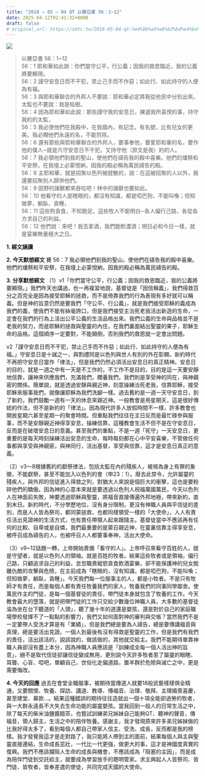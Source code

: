 ```yaml
---
title: "2018 – 05 – 04 QT 以賽亞書 56：1~12"
date: 2025-04-12T02:41:32+0800
draft: false
# original_url: https://cmtc.tw/2018-05-04-qt-%e4%bb%a5%e8%b3%bd%e4%ba%9e%e6%9b%b8-56%ef%bc%9a112
---
```


![](/images/qt.jpg)
> 以賽亞書 56：1\~12  
> 56：1 耶和華如此說：你們當守公平，行公義；因我的救恩臨近，我的公義將要顯現。  
> 56：2 謹守安息日而不干犯，禁止己手而不作惡；如此行、如此持守的人便為有福。  
> 56：3 與耶和華聯合的外邦人不要說：耶和華必定將我從他民中分別出來。太監也不要說：我是枯樹。  
> 56：4 因為耶和華如此說：那些謹守我的安息日，揀選我所喜悅的事，持守我約的太監，  
> 56：5 我必使他們在我殿中，在我牆內，有記念，有名號，比有兒女的更美。我必賜他們永遠的名，不能剪除。  
> 56：6 還有那些與耶和華聯合的外邦人，要事奉他，要愛耶和華的名，要作他的僕人─就是凡守安息日不干犯，又持守他（原文是我）約的人。  
> 56：7 我必領他們到我的聖山，使他們在禱告我的殿中喜樂。他們的燔祭和平安祭，在我壇上必蒙悅納，因我的殿必稱為萬民禱告的殿。  
> 56：8 主耶和華，就是招聚以色列被趕散的，說：在這被招聚的人以外，我還要招聚別人歸併他們。  
> 56：9 田野的諸獸都來吞吃吧！林中的諸獸也要如此。  
> 56：10 他看守的人是瞎眼的，都沒有知識，都是啞巴狗，不能叫喚；但知做夢，躺臥，貪睡，  
> 56：11 這些狗貪食，不知飽足。這些牧人不能明白─各人偏行己路，各從各方求自己的利益。  
> 56：12 他們說：來吧！我去拿酒，我們飽飲濃酒；明日必和今日一樣，就是宴樂無量極大之日。

**1. 經文誦讀**

**2.  今天默想經文**
賽 56：7 我必領他們到我的聖山，使他們在禱告我的殿中喜樂。他們的燔祭和平安祭，在我壇上必蒙悅納，因我的殿必稱為萬民禱告的殿。

**3. 分享默想經文**
（1）v1「你們當守公平，行公義；因我的救恩臨近，我的公義將要顯現。」我們昨天也講過，也一再複習地說，基督徒是「因信稱義」，我們得救百分之百完全是因為接受耶穌的拯救，而不是倚靠我們的行為表現有多好就可以稱義。但是神的旨意仍然是要我們「守公平、行公義」，就是我們接受耶穌的義成為我們的義，使我們不能有絲毫誇口，但是我們接受主治死老我活出新造的生命，一定會在我們的行為上活出公平公義的生活品格出來。我們公義的生命與品格並不是老我的努力，而是耶穌的拯救與聖靈的內住，在我們裏面結出聖靈的果子，耶穌生命的品格。這個順序一定要對，不能顛倒，否則我們的救恩就一定會出問題。

v2「謹守安息日而不干犯，禁止己手而不作惡；如此行、如此持守的人便為有福。」守安息日是十誡之一，與割禮同是以色列與世人有別的外在彰顯。新約時代不再把守安息日當作「律法」，但是我們仍然必須活出安息日的真正精神。安息日的目的，就是一週之中有一天是不工作的，不工作不是目的，目的是這一天要安靜地信靠，讓神來供應我們，充滿我們，餵養我們，我們則是享受神的同在，與神親密的關係。簡單說，就是透過安靜與親近神，刻意操練治死老我，信靠耶穌，接受耶穌來服事我們，就像讓耶穌為我們洗腳一樣。過去舊約是一週一天守安息日，到了新約，我們鼓勵一週有一天的休息來親近神。一般教會是用星期天，這是很好傳統的作法，但不是新約的「律法」。因為現代許多人放假時間不一樣，許多教會也開放星期六甚至星期一的聚會時間。但重點我們往往在主日反而是最忙碌參與服事，而不是安靜親近神得享安息，操練信靠，這種教會生活不但不是在守安息日，反而是在破壞安息日的意義。甚至我們的重點，不是一週「死守」一天安息日，更重要的是每天時刻操練活出安息的生命，每時每刻都在心中平安喜樂，不管做任何事都與享受與神親密，與神同行，活出基督，享受與信靠，這才是安息日真正的意義。

（2）v3～8根據舊約的獻祭律法，包括太監在內的殘疾人，被視為身上有罪的象徵，不能獻祭，甚至不能加入以色列的會（申23：1）。廢去此禁令，允許屬靈的殘疾人，與外邦的信徒進入得救之列，對猶大人來說是個巨大的衝擊，這也是要粉碎他們的驕傲。因為神的心意本來就是要透過以色列人祝福萬國萬民，今天以色列人在神面前失敗，神要透過耶穌與聖靈，將福音直接傳遍外邦地極，帶來新約，直到末日。新約時代，不分學歷地位，沒有身分限制，更沒有神職人員與平信徒的差別，而是人人皆為祭司，都同蒙拯救，也都同樣領受一樣的「大使命」，人人有責任活出見證神的生活方式，也有責任帶領人起來跟隨主。基督徒當中不應該再有任何的比較、自卑或是自憐，我們最重要的是蒙召親近神，在靈裏信靠主得享安息，被呼召成為禱告的人，也被呼召人人都要事奉神，活出大使命。

（3）v9\~12話題一轉，上帝開始責備「看守的人」。上帝呼召來看守百姓的人，就是守望者，就是以色列人的領袖，就是百姓的牧者。結果這些牧者或是領袖，偏行己路，只顧追求自己的利益，怠忽職責縱慾貪食飲酒宴樂，卻不能保護神的兒女脫離仇敵的攻擊與危險，在主前成為「瞎眼的，沒有知識，都是啞巴狗，不能叫喚；但知做夢，躺臥，貪睡」。今天我們每一位服事主的人，都是小牧者。不是只有牧師才有責任，而是每個人都有責任牧養我們的家人，牧養我們的同事同學鄰舍。使萬民作主的門徒，是每一個基督徒的責任，帶門徒本身就包含了牧養的工作。今天教會最大的墮落，就是把帶門徒的工作只交給少數幾位神職人員，大多數的基督徒淪為坐在台下聽道的「人頭」，聽了幾十年的道還是嬰孩，還是對於自己的家庭職場學校發揮不了一點點的影響力，我們又如何面對神的審判與交帳？當然我們不是一定要帶人受洗才算是有「業績」，但是我們總是要為人禱告，總是要傳講福音與真理，總是要活出見證。一個人到最後有沒有得救是聖靈的工作，但是我們有我們的責任，活出該活的，說該說的，做該做的，其他就交給主。我們不能期待單靠神職人員卻沒有盡上本分，因為神職人員應該是「訓練成全每一個人活出神的旨意」，絕不是取代信徒卻讓信徒變成無用，更別說今天許多牧者患了屬靈的眼瞎、耳聾、心盲、啞吧，單顧自己，世俗化走偏道路，置羊群於危險與滅亡之中，更是需要悔改。

**4. 今天的回應**
過去在會堂全職服事，被期待當傳道人就要18般武藝樣樣俱全精通，又要關懷、牧養、探訪、講道、教導、傳福音、治理、敬拜、主理婚喪喜慶，甚至建堂、募款…。結果這種錯誤的期待往往造就出一個十項全能卻過勞的牧者，與一大群永遠長不大失去生命功能的屬靈嬰孩。當我回到一般人的日常生活之中，除了每天的柴米油鹽醬醋茶，也嘗試訓練弟兄姊妹自己能夠QT、聽神的聲音，傳福音，領人歸主，生活之中的陪伴牧養。感謝主，我才發現原來許多弟兄姊妹做的比我好得太多了，看到每個人都自己帶家人信主、受洗、成長，反而都是我的榜樣。我才發覺我這才是走對路了，我只能將人帶到主的面前，結果每個人與主與聖靈直接連結，生命成長茁壯，一代比一代更強，做更大的事，這才是神國度真實的復興。我們不應該攔阻人生命的成長與機會，不應該成為「阻塞的主因」，而是成為陪伴門徒到交託給主，就要成為學習放手的聰明管家。求主興起人人皆祭司、皆門徒、皆牧者，皆奉差遣的使徒，共同完成天國的大使命。
